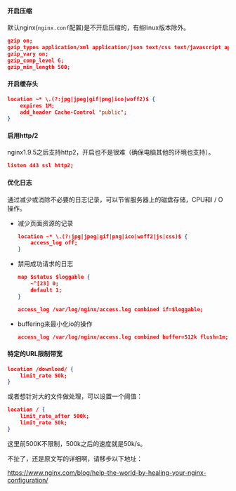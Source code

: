 #### 开启压缩

默认nginx(`nginx.conf`配置)是不开启压缩的，有些linux版本除外。

```json
gzip on;
gzip_types application/xml application/json text/css text/javascript application/javascript;
gzip_vary on;
gzip_comp_level 6;
gzip_min_length 500;
```

#### 开启缓存头

```json
location ~* \.(?:jpg|jpeg|gif|png|ico|woff2)$ {
    expires 1M;
    add_header Cache-Control "public";
}
```

#### 启用http/2

nginx1.9.5之后支持http2，开启也不是很难（确保电脑其他的环境也支持）。

```json
listen 443 ssl http2;
```

#### 优化日志

通过减少或消除不必要的日志记录，可以节省服务器上的磁盘存储，CPU和I / O操作。

- 减少页面资源的记录

  ```json
  location ~* \.(?:jpg|jpeg|gif|png|ico|woff2|js|css)$ {
      access_log off;
  }
  ```

- 禁用成功请求的日志

  ```json
  map $status $loggable {
      ~^[23] 0;
      default 1;
  }
  
  access_log /var/log/nginx/access.log combined if=$loggable;
  ```

- buffering来最小化io的操作

  ```json
  access_log /var/log/nginx/access.log combined buffer=512k flush=1m;
  ```

#### 特定的URL限制带宽

```json
location /download/ {
    limit_rate 50k;
}
```

或者想针对大的文件做处理，可以设置一个阈值：

```json
location / {
    limit_rate_after 500k;
    limit_rate 50k;
}
```

这里前500K不限制，500k之后的速度就是50k/s。



不扯了，还是原文写的详细啊，请移步以下地址：

https://www.nginx.com/blog/help-the-world-by-healing-your-nginx-configuration/
